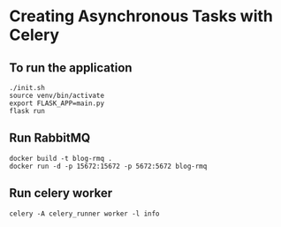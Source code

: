 Creating Asynchronous Tasks with Celery
===================================================


To run the application
----------------------

```
./init.sh
source venv/bin/activate
export FLASK_APP=main.py
flask run
```


Run RabbitMQ
------------

```
docker build -t blog-rmq .
docker run -d -p 15672:15672 -p 5672:5672 blog-rmq
```


Run celery worker
-----------------

```
celery -A celery_runner worker -l info
```
